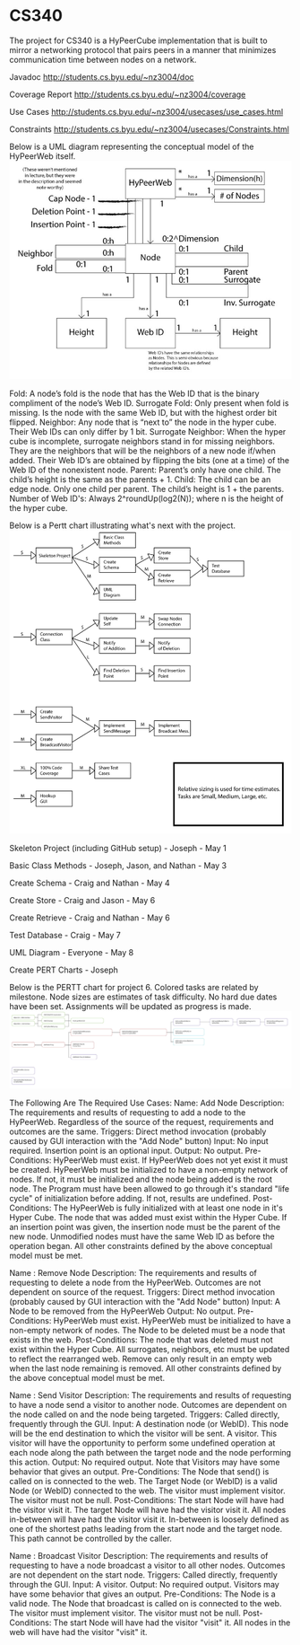 CS340
=====

The project for CS340 is a HyPeerCube implementation that is built to mirror a networking protocol that pairs peers in a manner that minimizes communication time between nodes on a network.

Javadoc
http://students.cs.byu.edu/~nz3004/doc

Coverage Report
http://students.cs.byu.edu/~nz3004/coverage

Use Cases
http://students.cs.byu.edu/~nz3004/usecases/use_cases.html

Constraints
http://students.cs.byu.edu/~nz3004/usecases/Constraints.html

Below is a UML diagram representing the conceptual model of the HyPeerWeb itself.
![Conceptual Model](/extra_content/IMG_0313.jpg "Conceptual Model")

Fold: A node’s fold is the node that has the Web ID that is the binary 
compliment of the node’s  Web ID.
Surrogate Fold: Only present when fold is missing.  Is the node with
the same Web ID, but with the highest order bit flipped.
Neighbor: Any node that is “next to” the node in the hyper cube.  Their
Web IDs can only differ by 1 bit.
Surrogate Neighbor: When the hyper cube is incomplete, surrogate neighbors
stand in for missing neighbors.  They are the neighbors that will be the
neighbors of a new node if/when added.  Their Web ID’s are obtained
by flipping the bits (one at a time) of the Web ID of the nonexistent node.
Parent: Parent’s only have one child.  The child’s height is the same as
the parents + 1.
Child: The child can be an edge node.  Only one child per parent.  The
child’s height is 1 + the parents.
Number of Web ID's: Always 2^roundUp(log2(N)); where n is the height of the hyper cube.

Below is a Pertt chart illustrating what's next with the project.
![PERT Chart](/extra_content/PERT-Chart.png "PERT Chart")

Skeleton Project (including GitHub setup) - Joseph - May 1

Basic Class Methods - Joseph, Jason, and Nathan - May 3

Create Schema - Craig and Nathan - May 4

Create Store - Craig and Jason - May 6

Create Retrieve - Craig and Nathan - May 6

Test Database - Craig - May 7

UML Diagram - Everyone - May 8

Create PERT Charts - Joseph

Below is the PERTT chart for project 6.  Colored tasks are related by milestone.  Node sizes are estimates of task difficulty.  No hard due dates have been set.  Assignments will be updated as progress is made.
![Final PERTT Chart](/extra_content/ProjectSixChart.jpg "Final PERTT Chart")

The Following Are The Required Use Cases:
Name: Add Node
Description: The requirements and results of requesting to add a node to the HyPeerWeb.  Regardless of the source of the request, requirements and outcomes are the same.
Triggers: Direct method invocation (probably caused by GUI interaction with the "Add Node" button)
Input: No input required.  Insertion point is an optional input.
Output: No output.
Pre-Conditions: 
	HyPeerWeb must exist.  If HyPeerWeb does not yet exist it must be created.
	HyPeerWeb must be initialized to have a non-empty network of nodes.  If not, it must be initialized and the node being added is the root node.
	The Program must have been allowed to go through it's standard "life cycle" of initialization before adding.  If not, results are undefined.
Post-Conditions: 
	The HyPeerWeb is fully initialized with at least one node in it's Hyper Cube.
	The node that was added must exist within the Hyper Cube.
	If an insertion point was given, the insertion node must be the parent of the new node.
	Unmodified nodes must have the same Web ID as before the operation began.
	All other constraints defined by the above conceptual model must be met.

Name : Remove Node
Description: The requirements and results of requesting to delete a node from the HyPeerWeb.  Outcomes are not dependent on source of the request.
Triggers: Direct method invocation (probably caused by GUI interaction with the "Add Node" button)
Input: A Node to be removed from the HyPeerWeb
Output: No output.
Pre-Conditions:
	HyPeerWeb must exist.
	HyPeerWeb must be initialized to have a non-empty network of nodes.
	The Node to be deleted must be a node that exists in the web. 
Post-Conditions:
	The node that was deleted must not exist within the Hyper Cube.
	All surrogates, neighbors, etc must be updated to reflect the rearranged web.
	Remove can only result in an empty web when the last node remaining is removed.
	All other constraints defined by the above conceptual model must be met.

Name : Send Visitor
Description: The requirements and results of requesting to have a node send a visitor to another node.  Outcomes are dependent on the node called on and the node being targeted.
Triggers: Called directly, frequently through the GUI.
Input: 
	A destination node (or WebID).  This node will be the end destination to which the visitor will be sent.
	A visitor.  This visitor will have the opportunity to perform some undefined operation at each node along the path between the target node and the node performing this action.
Output: No required output.  Note that Visitors may have some behavior that gives an output.
Pre-Conditions:
	The Node that send() is called on is connected to the web.
	The Target Node (or WebID) is a valid Node (or WebID) connected to the web.
	The visitor must implement visitor.
	The visitor must not be null.
Post-Conditions:
	The start Node will have had the visitor visit it.
	The target Node will have had the visitor visit it.
	All nodes in-between will have had the visitor visit it.
	In-between is loosely defined as one of the shortest paths leading from the start node and the target node.  This path cannot be controlled by the caller.

Name : Broadcast Visitor
Description: The requirements and results of requesting to have a node broadcast a visitor to all other nodes.  Outcomes are not dependent on the start node.
Triggers: Called directly, frequently through the GUI.
Input: A visitor.
Output: No required output.  Visitors may have some behavior that gives an output.
Pre-Conditions:
	The Node is a valid node.
	The Node that broadcast is called on is connected to the web.
	The visitor must implement visitor.
	The visitor must not be null.
Post-Conditions:
	The start Node will have had the visitor "visit" it.
	All nodes in the web will have had the visitor "visit" it.
	